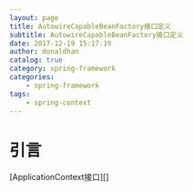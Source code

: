 ```yaml
---
layout: page
title: AutowireCapableBeanFactory接口定义
subtitle: AutowireCapableBeanFactory接口定义
date: 2017-12-19 15:17:19
author: donaldhan
catalog: true
category: spring-framework
categories:
    - spring-framework
tags:
    - spring-context
---
```


# 引言

[ApplicationContext接口][]

[ApplicationContext接口定义]:  "ApplicationContext接口定义"
